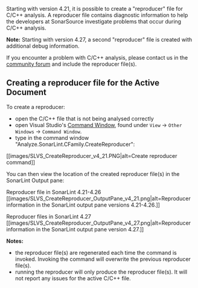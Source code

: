 Starting with version 4.21, it is possible to create a "reproducer" file for C/C++ analysis. A reproducer file contains diagnostic information to help the developers at SonarSource investigate problems that occur during C/C++ analysis.

**Note:**
Starting with version 4.27, a second "reproducer" file is created with additional debug information.

If you encounter a problem with C/C++ analysis, please contact us in the [community forum](https://community.sonarsource.com/) and include the reproducer file(s). 

## Creating a reproducer file for the Active Document

To create a reproducer:
* open the C/C++ file that is not being analysed correctly
* open Visual Studio's [Command Window](https://docs.microsoft.com/en-us/visualstudio/ide/reference/command-window?view=vs-2019), found under `View` -> `Other Windows` -> `Command Window`.
* type in the command window "Analyze.SonarLint.CFamily.CreateReproducer":

[[images/SLVS_CreateReproducer_v4_21.PNG|alt=Create reproducer command]]

You can then view the location of the created reproducer file(s) in the SonarLint Output pane:

Reproducer file in SonarLint 4.21-4.26
[[images/SLVS_CreateReproducer_OutputPane_v4_21.png|alt=Reproducer information in the SonarLint output pane versions 4.21-4.26.]]

Reproducer files in SonarLint 4.27
[[images/SLVS_CreateReproducer_OutputPane_v4_27.png|alt=Reproducer information in the SonarLint output pane version 4.27.]]

**Notes:**
* the reproducer file(s) are regenerated each time the command is invoked. Invoking the command will overwrite the previous reproducer file(s).
* running the reproducer will only produce the reproducer file(s). It will not report any issues for the active C/C++ file.